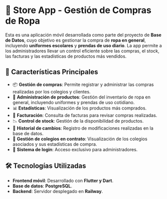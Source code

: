 # 📌 Store App - Gestión de Compras de Ropa

Esta es una aplicación móvil desarrollada como parte del proyecto de **Base de Datos**, cuyo objetivo es gestionar la compra de **ropa en general**, incluyendo **uniformes escolares** y **prendas de uso diario**. La app permite a los administradores llevar un control eficiente sobre las compras, el stock, las facturas y las estadísticas de productos más vendidos.

## 🚀 Características Principales

- 📦 **Gestión de compras**: Permite registrar y administrar las compras realizadas por los colegios y clientes.
- 👕 **Administración de productos**: Gestión del inventario de ropa en general, incluyendo uniformes y prendas de uso cotidiano.
- 📊 **Estadísticas**: Visualización de los productos más comprados.
- 🧾 **Facturación**: Consulta de facturas para revisar compras realizadas.
- 📉 **Control de stock**: Gestión de la disponibilidad de productos.
- 🔄 **Historial de cambios**: Registro de modificaciones realizadas en la base de datos.
- 🏫 **Gestión de colegios en contrato**: Visualización de los colegios asociados y sus estadísticas de compra.
- 🔐 **Sistema de login**: Acceso exclusivo para administradores.

## 🛠️ Tecnologías Utilizadas

- **Frontend móvil**: Desarrollado con **Flutter y Dart**.
- **Base de datos**: **PostgreSQL**.
- **Backend**: Servidor desplegado en **Railway**.
